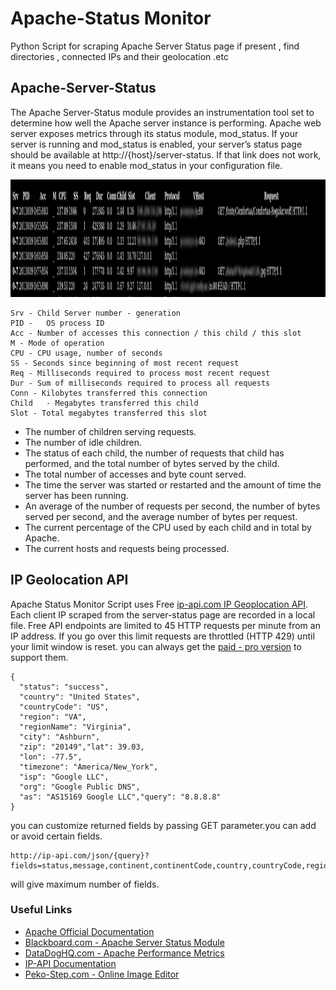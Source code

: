 # Apache-Status Monitor
Python Script for scraping Apache Server Status page if present , find directories , connected IPs and their geolocation .etc
## Apache-Server-Status

The Apache Server-Status module provides an instrumentation tool set to determine how well the Apache server instance is performing.
Apache web server exposes metrics through its status module, mod_status. If your server is running and mod_status is enabled, your server’s status page should be available at http://{host}/server-status. If that link does not work, it means you need to enable mod_status in your configuration file.
<p align="center">
<img width="1608" height="188" src="https://github.com/nlkguy/Apache-Status/blob/main/images/apache_stat_01.png">
</p>

```
Srv	- Child Server number - generation
PID -	OS process ID
Acc - Number of accesses this connection / this child / this slot
M - Mode of operation
CPU	- CPU usage, number of seconds
SS - Seconds since beginning of most recent request
Req - Milliseconds required to process most recent request
Dur - Sum of milliseconds required to process all requests
Conn - Kilobytes transferred this connection
Child	- Megabytes transferred this child
Slot - Total megabytes transferred this slot

```

- The number of children serving requests.
- The number of idle children.
- The status of each child, the number of requests that child has performed, and the total number of bytes served by the child.
- The total number of accesses and byte count served.
- The time the server was started or restarted and the amount of time the server has been running.
- An average of the number of requests per second, the number of bytes served per second, and the average number of bytes per request.
- The current percentage of the CPU used by each child and in total by Apache.
- The current hosts and requests being processed.

## IP Geolocation API

Apache Status Monitor Script uses Free [ip-api.com IP Geoplocation API](https://ip-api.com/).
Each client IP scraped from the server-status page are recorded in a local file.
Free API endpoints are limited to 45 HTTP requests per minute from an IP address.
If you go over this limit requests are throttled (HTTP 429) until your limit window is reset.
you can always get the [paid - pro version](https://members.ip-api.com/) to support them.

```
{
  "status": "success",
  "country": "United States",
  "countryCode": "US",
  "region": "VA",
  "regionName": "Virginia",
  "city": "Ashburn",
  "zip": "20149","lat": 39.03,
  "lon": -77.5",
  "timezone": "America/New_York",
  "isp": "Google LLC",
  "org": "Google Public DNS",
  "as": "AS15169 Google LLC","query": "8.8.8.8"
}

```
you can customize returned fields by passing GET parameter.you can add or avoid certain fields.
```
http://ip-api.com/json/{query}?fields=status,message,continent,continentCode,country,countryCode,region,regionName,city,district,zip,lat,lon,timezone,offset,currency,isp,org,as,asname,reverse,mobile,proxy,hosting,query
```
will give maximum number of fields.


### Useful Links

- [Apache Official Documentation](https://httpd.apache.org/docs/2.4/mod/mod_status.html)
- [Blackboard.com - Apache Server Status Module](https://help.blackboard.com/Learn/Administrator/Hosting/Performance_Optimization/Optimization_Apache/Server-Status_Module_Apache)
- [DataDogHQ.com - Apache Performance Metrics](https://www.datadoghq.com/blog/collect-apache-performance-metrics/)
- [IP-API Documentation](https://ip-api.com/docs)
- [Peko-Step.com - Online Image Editor](https://www.peko-step.com/)
